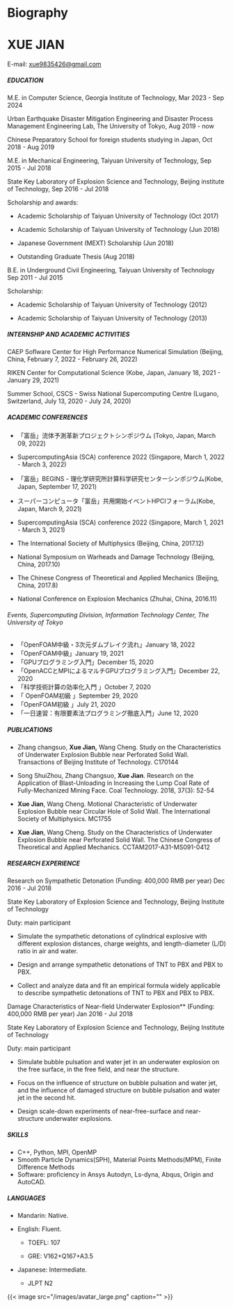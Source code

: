 # Biography


#  XUE JIAN

E-mail: [<span class="underline">xue9835426@gmail.com</span>](mailto:xue9835426@gmail.com)

##### EDUCATION

M.E. in Computer Science, Georgia Institute of Technology, Mar 2023 - Sep 2024

Urban Earthquake Disaster Mitigation Engineering and Disaster Process Management Engineering Lab, The University of Tokyo, Aug 2019 - now

Chinese Preparatory School for foreign students studying in Japan, Oct 2018 - Aug 2019

M.E. in Mechanical Engineering, Taiyuan University of Technology, Sep 2015 - Jul 2018

State Key Laboratory of Explosion Science and Technology, Beijing institute of Technology, Sep 2016 - Jul 2018

Scholarship and awards:

-   Academic Scholarship of Taiyuan University of Technology (Oct 2017)

-   Academic Scholarship of Taiyuan University of Technology (Jun 2018)

-   Japanese Government (MEXT) Scholarship (Jun 2018)

-   Outstanding Graduate Thesis (Aug 2018)

B.E. in Underground Civil Engineering, Taiyuan University of Technology Sep 2011 - Jul 2015

Scholarship:

-   Academic Scholarship of Taiyuan University of Technology (2012)

-   Academic Scholarship of Taiyuan University of Technology (2013)

##### INTERNSHIP AND ACADEMIC ACTIVITIES

CAEP Soflware Center for High Performance Numerical Simulation (Beijing, China, February 7, 2022 - February 26, 2022)

RIKEN Center for Computational Science (Kobe, Japan, January 18, 2021 - January 29, 2021)

Summer School, CSCS - Swiss National Supercomputing Centre (Lugano, Switzerland, July 13, 2020 - July 24, 2020)

##### ACADEMIC CONFERENCES

- 「富岳」流体予測革新プロジェクトシンポジウム (Tokyo, Japan, March 09, 2022)

- SupercomputingAsia (SCA) conference 2022 (Singapore, March 1, 2022 - March 3, 2022)
- 「富岳」BEGINS - 理化学研究所計算科学研究センターシンポジウム(Kobe, Japan, September 17, 2021)
- スーパーコンピュータ「富岳」共用開始イベントHPCIフォーラム(Kobe, Japan, March 9, 2021)
- SupercomputingAsia (SCA) conference 2022 (Singapore, March 1, 2021 - March 3, 2021)

-   The International Society of Multiphysics (Beijing, China, 2017.12)

-   National Symposium on Warheads and Damage Technology (Beijing, China, 2017.10)

-   The Chinese Congress of Theoretical and Applied Mechanics (Beijing, China, 2017.8)

-   National Conference on Explosion Mechanics (Zhuhai, China, 2016.11)

###### Events, Supercomputing Division, Information Technology Center, The University of Tokyo

- 「OpenFOAM中級・3次元ダムブレイク流れ」January 18, 2022
- 「OpenFOAM中級」January 19, 2021
- 「GPUプログラミング入門」December 15, 2020
- 「OpenACCとMPIによるマルチGPUプログラミング入門」December 22, 2020
- 「科学技術計算の効率化入門 」October 7, 2020
- 「 OpenFOAM初級 」September 29, 2020
- 「OpenFOAM初級 」July 21, 2020
- 「一日速習：有限要素法プログラミング徹底入門」June 12, 2020

##### PUBLICATIONS

-   Zhang changsuo, **Xue Jian,** Wang Cheng. Study on the Characteristics of Underwater Explosion Bubble near Perforated Solid Wall. Transactions of Beijing Institute of Technology. C170144

-   Song ShuiZhou, Zhang Changsuo, **Xue Jian**. Research on the Application of Blast-Unloading in Increasing the Lump Coal Rate of Fully-Mechanized Mining Face. Coal Technology. 2018, 37(3): 52-54

-   **Xue Jian**, Wang Cheng. Motional Characteristic of Underwater Explosion Bubble near Circular Hole of Solid Wall. The International Society of Multiphysics. MC1755

-   **Xue Jian**, Wang Cheng. Study on the Characteristics of Underwater Explosion Bubble near Perforated Solid Wall. The Chinese Congress of Theoretical and Applied Mechanics. CCTAM2017-A31-MS091-0412

##### RESEARCH EXPERIENCE

Research on Sympathetic Detonation (Funding: 400,000 RMB per year) Dec 2016 - Jul 2018

State Key Laboratory of Explosion Science and Technology, Beijing Institute of Technology

Duty: main participant

-   Simulate the sympathetic detonations of cylindrical explosive with different explosion distances, charge weights, and length-diameter (L/D) ratio in air and water.

-   Design and arrange sympathetic detonations of TNT to PBX and PBX to PBX.

-   Collect and analyze data and fit an empirical formula widely applicable to describe sympathetic detonations of TNT to PBX and PBX to PBX.

Damage Characteristics of Near-field Underwater Explosion** (Funding: 400,000 RMB per year) Jan 2016 - Jul 2018

State Key Laboratory of Explosion Science and Technology, Beijing Institute of Technology 

Duty: main participant

-   Simulate bubble pulsation and water jet in an underwater explosion on the free surface, in the free field, and near the structure.

-   Focus on the influence of structure on bubble pulsation and water jet, and the influence of damaged structure on bubble pulsation and water jet in the second hit.

-   Design scale-down experiments of near-free-surface and near-structure underwater explosions.

##### SKILLS

-   C++, Python, MPI, OpenMP
-   Smooth Particle Dynamics(SPH), Material Points Methods(MPM), Finite Difference Methods
-   Software: proficiency in Ansys Autodyn, Ls-dyna, Abqus, Origin and AutoCAD.

##### LANGUAGES

-   Mandarin: Native.

-   English: Fluent.
	-   TOEFL: 107

	-   GRE: V162+Q167+A3.5

-   Japanese: Intermediate.
	-   JLPT N2



{{< image src="/images/avatar_large.png" caption="" >}}

